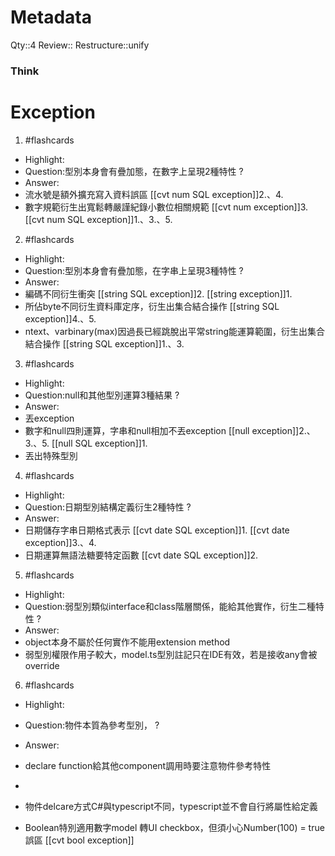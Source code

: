 # Metadata
Qty::4
Review::
Restructure::unify

### Think


# Exception


1. #flashcards 
- Highlight:
- Question:型別本身會有疊加態，在數字上呈現2種特性
?
- Answer:
- 流水號是額外擴充寫入資料誤區
	[[cvt num SQL exception]]2.、4.
- 數字規範衍生出寬鬆轉嚴謹紀錄小數位相關規範
	[[cvt num exception]]3.
	[[cvt num SQL exception]]1.、3.、5.
	
2. #flashcards 
- Highlight:
- Question:型別本身會有疊加態，在字串上呈現3種特性
?
- Answer:
- 編碼不同衍生衝突
	[[string SQL exception]]2.
	[[string exception]]1.
- 所佔byte不同衍生資料庫定序，衍生出集合結合操作
	[[string SQL exception]]4.、5.
- ntext、varbinary(max)因過長已經跳脫出平常string能運算範圍，衍生出集合結合操作
	[[string SQL exception]]1.、3.

3. #flashcards 
- Highlight:
- Question:null和其他型別運算3種結果
?
- Answer:
- 丟exception
- 數字和null四則運算，字串和null相加不丟exception
	[[null exception]]2.、3.、5.
	[[null SQL exception]]1.
- 丟出特殊型別

4. #flashcards 
- Highlight:
- Question:日期型別結構定義衍生2種特性
?
- Answer:
- 日期儲存字串日期格式表示
	[[cvt date SQL exception]]1.
	[[cvt date exception]]3.、4.
- 日期運算無語法糖要特定函數
	[[cvt date SQL exception]]2.
	
5. #flashcards 
- Highlight:
- Question:弱型別類似interface和class階層關係，能給其他實作，衍生二種特性
?
- Answer:
- object本身不屬於任何實作不能用extension method
- 弱型別權限作用子較大，model.ts型別註記只在IDE有效，若是接收any會被override

6. #flashcards 
- Highlight:
- Question:物件本質為參考型別，
?
- Answer:


- declare function給其他component調用時要注意物件參考特性
- 
- 物件delcare方式C#與typescript不同，typescript並不會自行將屬性給定義


- Boolean特別適用數字model 轉UI checkbox，但須小心Number(100) = true誤區
	[[cvt bool exception]]
